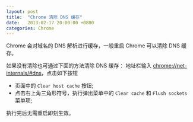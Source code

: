 ```yaml
---
layout: post
title:  "Chrome 清除 DNS 缓存"
date:   2013-02-17 20:00:00 +0800
categories: Chrome
---
```

Chrome 会对域名的 DNS 解析进行缓存，一般重启 Chrome 可以清除 DNS 缓存。

如果没有清除也可通过下面的方法清除 DNS 缓存： 地址栏输入 [chrome://net-internals/#dns](chrome://net-internals/#dns)，点击如下按钮  

- 页面中的 <code>Clear host cache</code> 按钮;
- 点击右上角三角形符号，执行弹出菜单中的 <code>Clear cache</code> 和 <code>Flush sockets</code> 菜单项;

执行完后无需重启即刻生效。